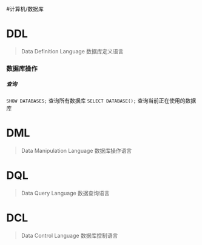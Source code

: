 #计算机/数据库
# DDL
>Data Definition Language 数据库定义语言
### 数据库操作
##### 查询
`SHOW DATABASES;`  查询所有数据库
`SELECT DATABASE();`  查询当前正在使用的数据库



# DML
>Data Manipulation Language 数据库操作语言

# DQL
>Data Query Language 数据查询语言



# DCL
>Data Control Language 数据库控制语言




